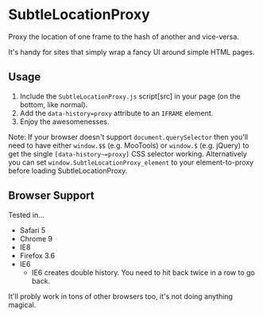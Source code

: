SubtleLocationProxy
===================

Proxy the location of one frame to the hash of another and vice-versa.

It's handy for sites that simply wrap a fancy UI around simple HTML pages.


Usage
-----

1. Include the `SubtleLocationProxy.js` script[src] in your page (on the bottom, like normal).
2. Add the `data-history=proxy` attribute to an `IFRAME` element.
3. Enjoy the awesomenesses.

Note: If your browser doesn't support `document.querySelector` then you'll need to have either `window.$$` (e.g. MooTools) or `window.$` (e.g. jQuery) to get the single `[data-history~=proxy]` CSS selector working. Alternatively you can set `window.SubtleLocationProxy_element` to your element-to-proxy before loading SubtleLocationProxy.

Browser Support
---------------

Tested in...

* Safari 5
* Chrome 9
* IE8
* Firefox 3.6
* IE6
	* IE6 creates double history. You need to hit back twice in a row to go back.

It'll probly work in tons of other browsers too, it's not doing anything magical.
